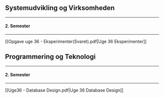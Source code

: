 ## Systemudvikling og Virksomheden
---

#### 2. Semester
---
[[Opgave uge 36 -  Eksperimenter(Svaret).pdf|Uge 36 Eksperimenter]]

## Programmering og Teknologi
---

#### 2. Semester
---
[[Uge36 - Database Design.pdf|Uge 36 Database Design]]